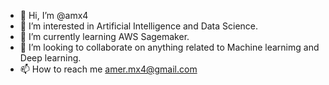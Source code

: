 - 👋 Hi, I’m @amx4
- 👀 I’m interested in Artificial Intelligence and Data Science.
- 🌱 I’m currently learning AWS Sagemaker.
- 💞️ I’m looking to collaborate on anything related to Machine learnimg and Deep learning.
- 📫 How to reach me amer.mx4@gmail.com

<!---
amx4/amx4 is a ✨ special ✨ repository because its `README.md` (this file) appears on your GitHub profile.
You can click the Preview link to take a look at your changes.
--->

